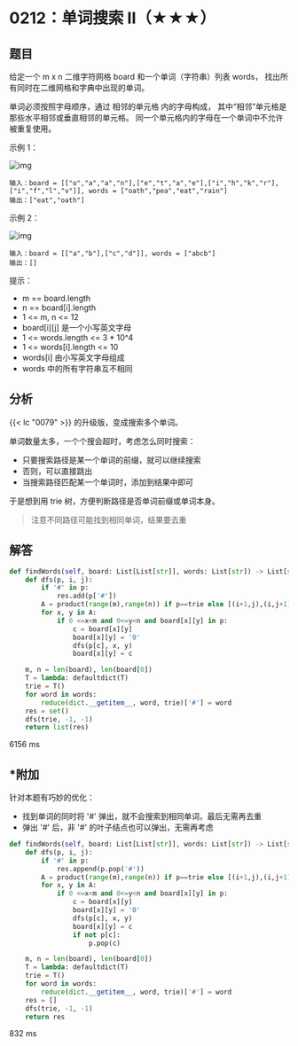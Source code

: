 # 0212：单词搜索 II（★★★）


## 题目

给定一个 m x n 二维字符网格 board 和一个单词（字符串）列表 words，
找出所有同时在二维网格和字典中出现的单词。

单词必须按照字母顺序，通过 相邻的单元格 内的字母构成，
其中“相邻”单元格是那些水平相邻或垂直相邻的单元格。
同一个单元格内的字母在一个单词中不允许被重复使用。

示例 1：

![img](https://assets.leetcode.com/uploads/2020/11/07/search1.jpg)

	输入：board = [["o","a","a","n"],["e","t","a","e"],["i","h","k","r"],["i","f","l","v"]], words = ["oath","pea","eat","rain"]
	输出：["eat","oath"]

示例 2：

![img](https://assets.leetcode.com/uploads/2020/11/07/search2.jpg)

	输入：board = [["a","b"],["c","d"]], words = ["abcb"]
	输出：[]

提示：
- m == board.length
- n == board[i].length
- 1 <= m, n <= 12
- board[i][j] 是一个小写英文字母
- 1 <= words.length <= 3 * 10^4
- 1 <= words[i].length <= 10
- words[i] 由小写英文字母组成
- words 中的所有字符串互不相同



## 分析

{{< lc "0079" >}} 的升级版，变成搜索多个单词。

单词数量太多，一个个搜会超时，考虑怎么同时搜索：
- 只要搜索路径是某一个单词的前缀，就可以继续搜索
- 否则，可以直接跳出
- 当搜索路径匹配某一个单词时，添加到结果中即可

于是想到用 trie 树，方便判断路径是否单词前缀或单词本身。

> 注意不同路径可能找到相同单词，结果要去重

## 解答


```python
def findWords(self, board: List[List[str]], words: List[str]) -> List[str]:
    def dfs(p, i, j):
        if '#' in p:
            res.add(p['#'])
        A = product(range(m),range(n)) if p==trie else [(i+1,j),(i,j+1),(i-1,j),(i,j-1)]
        for x, y in A:
            if 0 <=x<m and 0<=y<n and board[x][y] in p:
                c = board[x][y]
                board[x][y] = '0'
                dfs(p[c], x, y)
                board[x][y] = c

    m, n = len(board), len(board[0])
    T = lambda: defaultdict(T)
    trie = T()
    for word in words:
        reduce(dict.__getitem__, word, trie)['#'] = word
    res = set()
    dfs(trie, -1, -1)
    return list(res)
```
6156 ms

## *附加

针对本题有巧妙的优化：
- 找到单词的同时将 '#' 弹出，就不会搜索到相同单词，最后无需再去重
- 弹出 '#' 后，非 '#' 的叶子结点也可以弹出，无需再考虑

```python
def findWords(self, board: List[List[str]], words: List[str]) -> List[str]:
    def dfs(p, i, j):
        if '#' in p:
            res.append(p.pop('#'))
        A = product(range(m),range(n)) if p==trie else [(i+1,j),(i,j+1),(i-1,j),(i,j-1)]
        for x, y in A:
            if 0 <=x<m and 0<=y<n and board[x][y] in p:
                c = board[x][y]
                board[x][y] = '0'
                dfs(p[c], x, y)
                board[x][y] = c
                if not p[c]:
                    p.pop(c)

    m, n = len(board), len(board[0])
    T = lambda: defaultdict(T)
    trie = T()
    for word in words:
        reduce(dict.__getitem__, word, trie)['#'] = word
    res = []
    dfs(trie, -1, -1)
    return res
```
832 ms


